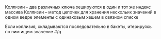 Коллизии – два различных ключа хешируются в один и тот же индекс массива
Коллизии – метод цепочек для хранения нескольих значений в одном ведре
элементы с одинаковым хешем в связном списке 

Если коллизия, складываются последовательно в бакеты, итерируясь по ним ищем значение #/q 